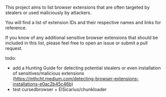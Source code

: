 This project aims to list browser extensions that are often targeted by stealers or used maliciously by attackers.

You will find a list of extension IDs and their respective names and links for reference.

If you know of any additional sensitive browser extensions that should be included in this list, please feel free to open an issue or submit a pull request.

todo:
  - add a Hunting Guide for detecting potential stealers or even installation of sensitives/malicious extensions (https://mthcht.medium.com/detecting-browser-extensions-installations-e0ac2b45c46b)
  - test cursedbrowser + ElSicarius/chunkloader

